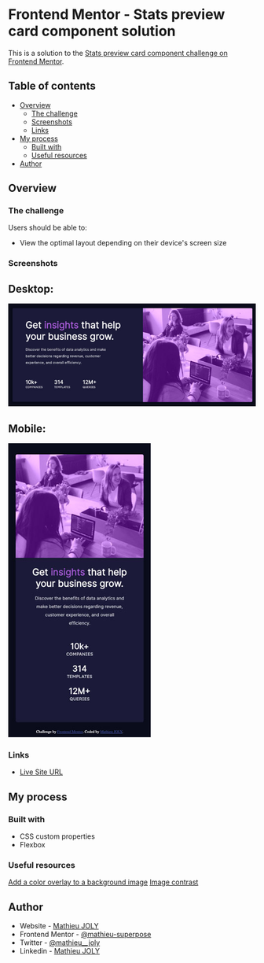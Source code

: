 # Frontend Mentor - Stats preview card component solution

This is a solution to the [Stats preview card component challenge on Frontend Mentor](https://www.frontendmentor.io/challenges/stats-preview-card-component-8JqbgoU62). 

## Table of contents

- [Overview](#overview)
  - [The challenge](#the-challenge)
  - [Screenshots](#screenshots)
  - [Links](#links)
- [My process](#my-process)
  - [Built with](#built-with)
  - [Useful resources](#useful-resources)
- [Author](#author)

## Overview

### The challenge

Users should be able to:

- View the optimal layout depending on their device's screen size

### Screenshots

## Desktop:
![](./src/img/desktop-preview.jpg)

## Mobile:
![](./src/img/mobile-preview.jpg)

### Links

- [Live Site URL](https://mathieu-superpose.github.io/stats_preview_card_component/)

## My process

### Built with

- CSS custom properties
- Flexbox

### Useful resources

[Add a color overlay to a background image](https://stackoverflow.com/questions/36679649/how-to-add-a-color-overlay-to-a-background-image/36679903)
[Image contrast](https://developer.mozilla.org/en-US/docs/Web/CSS/filter-function/contrast())

## Author

- Website - [Mathieu JOLY](http://www.tropbeau.site/)
- Frontend Mentor - [@mathieu-superpose](https://www.frontendmentor.io/profile/mathieu-superpose)
- Twitter - [@mathieu__joly](https://twitter.com/mathieu__joly)
- Linkedin - [Mathieu JOLY](https://www.linkedin.com/in/mathieu--joly/)
